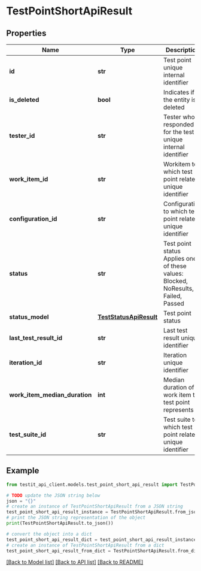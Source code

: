 # TestPointShortApiResult


## Properties

Name | Type | Description | Notes
------------ | ------------- | ------------- | -------------
**id** | **str** | Test point unique internal identifier | 
**is_deleted** | **bool** | Indicates if the entity is deleted | 
**tester_id** | **str** | Tester who is responded for the test unique internal identifier | [optional] 
**work_item_id** | **str** | Workitem to which test point relates unique identifier | [optional] 
**configuration_id** | **str** | Configuration to which test point relates unique identifier | [optional] 
**status** | **str** | Test point status  Applies one of these values: Blocked, NoResults, Failed, Passed | [optional] 
**status_model** | [**TestStatusApiResult**](TestStatusApiResult.md) | Test point status | 
**last_test_result_id** | **str** | Last test result unique identifier | [optional] 
**iteration_id** | **str** | Iteration unique identifier | 
**work_item_median_duration** | **int** | Median duration of work item the test point represents | [optional] 
**test_suite_id** | **str** | Test suite to which test point relates unique identifier | 

## Example

```python
from testit_api_client.models.test_point_short_api_result import TestPointShortApiResult

# TODO update the JSON string below
json = "{}"
# create an instance of TestPointShortApiResult from a JSON string
test_point_short_api_result_instance = TestPointShortApiResult.from_json(json)
# print the JSON string representation of the object
print(TestPointShortApiResult.to_json())

# convert the object into a dict
test_point_short_api_result_dict = test_point_short_api_result_instance.to_dict()
# create an instance of TestPointShortApiResult from a dict
test_point_short_api_result_from_dict = TestPointShortApiResult.from_dict(test_point_short_api_result_dict)
```
[[Back to Model list]](../README.md#documentation-for-models) [[Back to API list]](../README.md#documentation-for-api-endpoints) [[Back to README]](../README.md)


